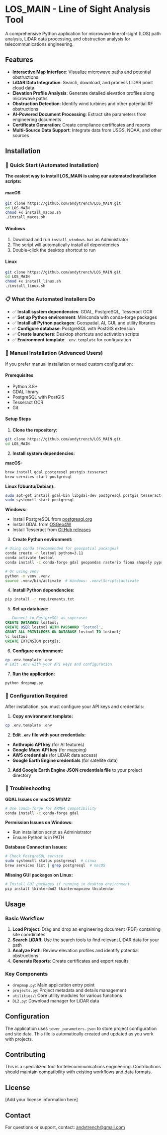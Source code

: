 # LOS_MAIN - Line of Sight Analysis Tool

A comprehensive Python application for microwave line-of-sight (LOS) path analysis, LiDAR data processing, and obstruction analysis for telecommunications engineering.

## Features

- **Interactive Map Interface**: Visualize microwave paths and potential obstructions
- **LiDAR Data Integration**: Search, download, and process LiDAR point cloud data
- **Elevation Profile Analysis**: Generate detailed elevation profiles along microwave paths
- **Obstruction Detection**: Identify wind turbines and other potential RF obstructions
- **AI-Powered Document Processing**: Extract site parameters from engineering documents
- **Certificate Generation**: Create compliance certificates and reports
- **Multi-Source Data Support**: Integrate data from USGS, NOAA, and other sources

## Installation

### 🚀 Quick Start (Automated Installation)

**The easiest way to install LOS_MAIN is using our automated installation scripts:**

#### macOS
```bash
git clone https://github.com/andytrench/LOS_MAIN.git
cd LOS_MAIN
chmod +x install_macos.sh
./install_macos.sh
```

#### Windows
1. Download and run `install_windows.bat` as Administrator
2. The script will automatically install all dependencies
3. Double-click the desktop shortcut to run

#### Linux
```bash
git clone https://github.com/andytrench/LOS_MAIN.git
cd LOS_MAIN
chmod +x install_linux.sh
./install_linux.sh
```

### 📋 What the Automated Installers Do

- ✅ **Install system dependencies**: GDAL, PostgreSQL, Tesseract OCR
- ✅ **Set up Python environment**: Miniconda with conda-forge packages
- ✅ **Install all Python packages**: Geospatial, AI, GUI, and utility libraries
- ✅ **Configure database**: PostgreSQL with PostGIS extension
- ✅ **Create launchers**: Desktop shortcuts and activation scripts
- ✅ **Environment template**: `.env.template` for configuration

### 🔧 Manual Installation (Advanced Users)

If you prefer manual installation or need custom configuration:

#### Prerequisites
- Python 3.8+
- GDAL library
- PostgreSQL with PostGIS
- Tesseract OCR
- Git

#### Setup Steps

1. **Clone the repository:**
```bash
git clone https://github.com/andytrench/LOS_MAIN.git
cd LOS_MAIN
```

2. **Install system dependencies:**

**macOS:**
```bash
brew install gdal postgresql postgis tesseract
brew services start postgresql
```

**Linux (Ubuntu/Debian):**
```bash
sudo apt-get install gdal-bin libgdal-dev postgresql postgis tesseract-ocr
sudo systemctl start postgresql
```

**Windows:**
- Install PostgreSQL from [postgresql.org](https://www.postgresql.org/download/windows/)
- Install GDAL from [OSGeo4W](https://trac.osgeo.org/osgeo4w/)
- Install Tesseract from [GitHub releases](https://github.com/UB-Mannheim/tesseract/wiki)

3. **Create Python environment:**
```bash
# Using conda (recommended for geospatial packages)
conda create -n lostool python=3.11
conda activate lostool
conda install -c conda-forge gdal geopandas rasterio fiona shapely pyproj

# Or using venv
python -m venv .venv
source .venv/bin/activate  # Windows: .venv\Scripts\activate
```

4. **Install Python dependencies:**
```bash
pip install -r requirements.txt
```

5. **Set up database:**
```sql
-- Connect to PostgreSQL as superuser
CREATE DATABASE lostool;
CREATE USER lostool WITH PASSWORD 'lostool';
GRANT ALL PRIVILEGES ON DATABASE lostool TO lostool;
\c lostool
CREATE EXTENSION postgis;
```

6. **Configure environment:**
```bash
cp .env.template .env
# Edit .env with your API keys and configuration
```

7. **Run the application:**
```bash
python dropmap.py
```

### 🔑 Configuration Required

After installation, you must configure your API keys and credentials:

1. **Copy environment template:**
```bash
cp .env.template .env
```

2. **Edit `.env` file with your credentials:**
- **Anthropic API key** (for AI features)
- **Google Maps API key** (for mapping)
- **AWS credentials** (for LiDAR data access)
- **Google Earth Engine credentials** (for satellite data)

3. **Add Google Earth Engine JSON credentials file** to your project directory

### 🐛 Troubleshooting

**GDAL Issues on macOS M1/M2:**
```bash
# Use conda-forge for ARM64 compatibility
conda install -c conda-forge gdal
```

**Permission Issues on Windows:**
- Run installation script as Administrator
- Ensure Python is in PATH

**Database Connection Issues:**
```bash
# Check PostgreSQL service
sudo systemctl status postgresql  # Linux
brew services list | grep postgresql  # macOS
```

**Missing GUI packages on Linux:**
```bash
# Install GUI packages if running in desktop environment
pip install tkinterdnd2 tkintermapview tkcalendar
```

## Usage

### Basic Workflow

1. **Load Project**: Drag and drop an engineering document (PDF) containing site coordinates
2. **Search LiDAR**: Use the search tools to find relevant LiDAR data for your path
3. **Analyze Path**: Review elevation profiles and identify potential obstructions
4. **Generate Reports**: Create certificates and export results

### Key Components

- `dropmap.py`: Main application entry point
- `projects.py`: Project metadata and details management
- `utilities/`: Core utility modules for various functions
- `DL2.py`: Download manager for LiDAR data

## Configuration

The application uses `tower_parameters.json` to store project configuration and site data. This file is automatically created and updated as you work with projects.

## Contributing

This is a specialized tool for telecommunications engineering. Contributions should maintain compatibility with existing workflows and data formats.

## License

[Add your license information here]

## Contact

For questions or support, contact: andytrench@gmail.com